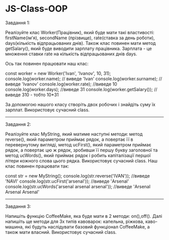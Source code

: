 # JS-Class-OOP

Завдання 1:

Реалізуйте клас Worker(Працівник), який буде мати такі властивості: firstName(ім'я), secondName (прізвище), rate(ставка за день роботи), days(кількість відпрацьованих днів). Також клас повинен мати метод getSalary(), який буде виводити зарплату працівника. Зарплата - це множення ставки rate на кількість відпрацьованих днів days.

Ось так повинен працювати наш клас:

const worker = new Worker('Ivan', 'Ivanov', 10, 31);
console.log(worker.name); // виведе 'Ivan'
console.log(worker.surname); //виведе 'Ivanov'
console.log(worker.rate); //виведе 10
console.log(worker.days); //виведе 31
console.log(worker.getSalary()); //виведе 310 - тобто 10*31
 
За допомогою нашого класу створіть двох робочих і знайдіть суму їх зарплат. Використовує cучасний class.
________________________________________
Завдання 2:

Реалізуйте клас MyString, який матиме наступні методи: метод reverse(), який параметром приймає рядок, а повертає її в перевернутому вигляді, метод ucFirst(), який параметром приймає рядок, а повертає цю ж рядок, зробивши її першу букву заголовної та метод ucWords(), який приймає рядок і робить капіталізації першої літери кожного слова цього рядка. Використовує cучасний class.
Наш клас повинен працювати так:
 
const str = new MyString();
console.log(str.reverse('IVAN')); //виведе 'NAVI'
console.log(str.ucFirst('arsenal')); //виведе 'Arsenal'
console.log(str.ucWords('arsenal arsenal arsenal')); //виведе 'Arsenal Arsenal Arsenal'

________________________________________
Завдання 3:

Напишіть функцію CoffeeMake, яка буде мати в 2 методи: on(),off(). Далі напишіть ще методи для 3х типів кавоварок: капельна, ріжкова, каво-машина, які будуть наслідувати базовий функціонал CoffeeMake, а також мати власний. Використовує cучасний class.
